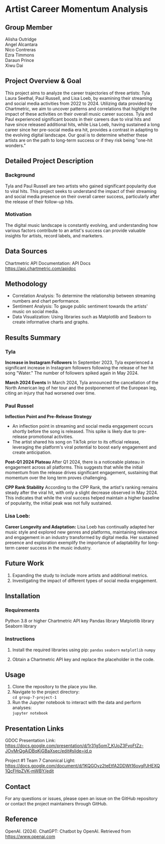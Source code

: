 # Artist Career Momentum Analysis



## Group Member
Alisha Outridge  
Angel Alcantara  
Nico Contreras  
Ezra Timmons  
Daraun Prince  
Xiwu Dai  

## Project Overview & Goal 

This project aims to analyze the career trajectories of three artists: Tyla Laura Seethal, Paul Russell, and Lisa Loeb, by examining their streaming and social media activities from 2022 to 2024. Utilizing data provided by Chartmetric, we aim to uncover patterns and correlations that highlight the impact of these activities on their overall music career success. Tyla and Paul experienced significant boosts in their careers due to viral hits and have since released additional hits, while Lisa Loeb, having sustained a long career since her pre-social media era hit, provides a contrast in adapting to the evolving digital landscape. Our goal is to determine whether these artists are on the path to long-term success or if they risk being "one-hit wonders."


## Detailed Project Description 

### Background
Tyla and Paul Russell are two artists who gained significant popularity due to viral hits. This project seeks to understand the impact of their streaming and social media presence on their overall career success, particularly after the release of their follow-up hits.

### Motivation
The digital music landscape is constantly evolving, and understanding how various factors contribute to an artist's success can provide valuable insights for artists, record labels, and marketers.



## Data Sources 

Chartmetric API Documentation: API Docs https://api.chartmetric.com/apidoc


## Methodology
* Correlation Analysis: To determine the relationship between streaming numbers and chart performance.
* Sentiment Analysis: To gauge public sentiment towards the artists' music on social media.
* Data Visualization: Using libraries such as Matplotlib and Seaborn to create informative charts and graphs.


## Results Summary

### Tyla

**Increase in Instagram Followers**
In September 2023, Tyla experienced a significant increase in Instagram followers following the release of her hit song "Water." The number of followers spiked again in May 2024.

**March 2024 Events**
In March 2024, Tyla announced the cancellation of the North American leg of her tour and the postponement of the European leg, citing an injury that had worsened over time.

### Paul Russel

**Inflection Point and Pre-Release Strategy**
* An inflection point in streaming and social media engagement occurs shortly before the song is released. This spike is likely due to pre-release promotional activities.
* The artist shared his song on TikTok prior to its official release, leveraging the platform's viral potential to boost early engagement and create anticipation.

**Post-Q1 2024 Plateau**
After Q1 2024, there is a noticeable plateau in engagement across all platforms. This suggests that while the initial momentum from the release drives significant engagement, sustaining that momentum over the long term proves challenging.

**CPP Rank Stability**
According to the CPP Rank, the artist's ranking remains steady after the viral hit, with only a slight decrease observed in May 2024. This indicates that while the viral success helped maintain a higher baseline of popularity, the initial peak was not fully sustained.

### Lisa Loeb:

**Career Longevity and Adaptation:** Lisa Loeb has continually adapted her music style and explored new genres and platforms, maintaining relevance and engagement in an industry transformed by digital media. Her sustained presence and exploration exemplify the importance of adaptability for long-term career success in the music industry.
## Future Work

1. Expanding the study to include more artists and additional metrics.
2. Investigating the impact of different types of social media engagement.


## Installation

### Requirements
Python 3.8 or higher
Chartmetric API key
Pandas library
Matplotlib library
Seaborn library

### Instructions 

1. Install the required libraries using pip:
`pandas`
`seaborn`
`matplotlib`
`numpy`

2. Obtain a Chartmetric API key and replace the placeholder in the code.




## Usage

1. Clone the repository to the place you like.  
2. Navigate to the project directory:  
`cd group-7-project-1`  
3. Run the Jupyter notebook to interact with the data and perform analyses:  
`jupyter notebook`  


## Presentation Links

GDOC Presentation Link: https://docs.google.com/presentation/d/1r31g5om7_KUoZ3FvoFtZz-JOvMrQgAiDBqKjGBaXsec/edit#slide=id.p

Project #1 Team 7 Canonical Light: https://docs.google.com/document/d/1KQGOyz2teEtfA2DDWt16ovgPJHEXQ1QcFHpZVK-mWBY/edit


## Contact
For any questions or issues, please open an issue on the GitHub repository or contact the project maintainers through GitHub.

## Reference
OpenAI. (2024). ChatGPT: Chatbot by OpenAI. Retrieved from https://www.openai.com
